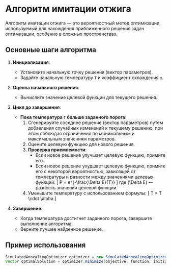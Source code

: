 # Алгоритм имитации отжига

Алгоритм имитации отжига — это вероятностный метод оптимизации, используемый для нахождения приближенного решения задач оптимизации, особенно в сложных пространствах.

## Основные шаги алгоритма

1. **Инициализация**:
    - Установите начальную точку решения (вектор параметров).
    - Задайте начальную температуру `T` и коэффициент охлаждения `α`.

2. **Оценка начального решения**:
    - Вычислите значение целевой функции для текущего решения.

3. **Цикл до завершения**:
    - **Пока температура `T` больше заданного порога**:
        1. Сгенерируйте соседнее решение (вектор параметров) путем добавления случайных изменений к текущему решению, при этом соблюдая ограничения по минимальным и максимальным значениям параметров.
        2. Оцените целевую функцию для нового решения.
        3. **Проверка приемлемости**:
            - Если новое решение улучшает целевую функцию, примите его.
            - Если новое решение ухудшает целевую функцию, примите его с некоторой вероятностью, зависящей от температуры и разности между значениями целевых функций:
              \[
              P = e^{-\frac{\Delta E}{T}}
              \]
              где \(\Delta E\) — разность значений целевой функции.
        4. Уменьшите температуру с использованием формулы:
           \[
           T = T \cdot \alpha
           \]

4. **Завершение**:
    - Когда температура достигнет заданного порога, завершите выполнение алгоритма.
    - Верните лучшее найденное решение.

## Пример использования

```java
SimulatedAnnealingOptimizer optimizer = new SimulatedAnnealingOptimizer(1000, 0.95);
Vector optimalSolution = optimizer.minimize(objective, function, initialParameters, minParameters, maxParameters);
